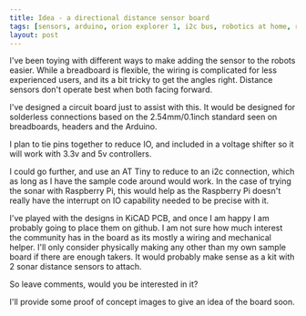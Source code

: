 ```yaml
---
title: Idea - a directional distance sensor board
tags: [sensors, arduino, orion explorer 1, i2c bus, robotics at home, robot kit]
layout: post
---
```

I've been toying with different ways to make adding the sensor to the robots easier.
While a breadboard is flexible, the wiring is complicated for less experienced users, and its a bit tricky to get the angles right.
Distance sensors don't operate best when both facing forward.

I've designed a circuit board just to assist with this.
It would be designed for solderless connections based on the 2.54mm/0.1inch standard seen on breadboards, headers and the Arduino.

I plan to tie pins together to reduce IO, and included in a voltage shifter so it will work with 3.3v and 5v controllers.

I could go further, and use an AT Tiny to reduce to an i2c connection, which as long as I have the sample code around would work.
In the case of trying the sonar with Raspberry Pi, this would help as the Raspberry Pi doesn't really have the interrupt on IO capability needed to be precise with it.

I've played with the designs in KiCAD PCB, and once I am happy I am probably going to place them on github.
I am not sure how much interest the community has in the board as its mostly a wiring and mechanical helper.
I'll only consider physically making any other than my own sample board if there are enough takers.
It would probably make sense as a kit with 2 sonar distance sensors to attach.

So leave comments, would you be interested in it?

I'll provide some proof of concept images to give an idea of the board soon.
